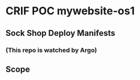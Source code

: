 # CRIF POC mywebsite-os1

## Sock Shop Deploy Manifests
### (This repo is watched by Argo)

## Scope
